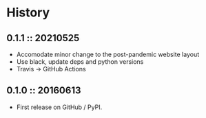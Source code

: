 # History

## 0.1.1 :: 20210525

- Accomodate minor change to the post-pandemic website layout
- Use black, update deps and python versions
- Travis -> GitHub Actions

## 0.1.0 :: 20160613

- First release on GitHub / PyPI.
